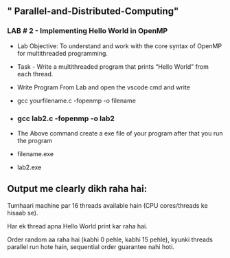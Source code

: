 ## " Parallel-and-Distributed-Computing" 

### LAB # 2 - Implementing Hello World in OpenMP

- Lab Objective: To understand and work with the core syntax of OpenMP for multithreaded
programming.

- Task - Write a multithreaded program that prints “Hello World” from each thread.

- Write Program From Lab and open the vscode cmd and write

- gcc yourfilename.c -fopenmp -o filename

- ### gcc lab2.c -fopenmp -o lab2
- The Above command create a exe file of your program after that you run the program
- filename.exe
- lab2.exe


## Output me clearly dikh raha hai:

Tumhaari machine par 16 threads available hain (CPU cores/threads ke hisaab se).

Har ek thread apna Hello World print kar raha hai.

Order random aa raha hai (kabhi 0 pehle, kabhi 15 pehle), kyunki threads parallel run hote hain, sequential order guarantee nahi hoti.
